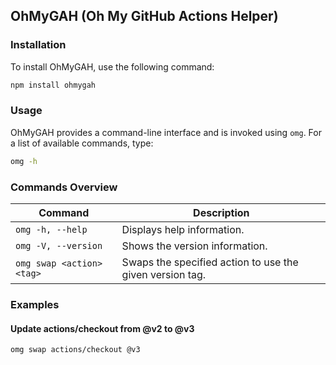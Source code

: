 ## OhMyGAH (Oh My GitHub Actions Helper)

### Installation

To install OhMyGAH, use the following command:

```bash
npm install ohmygah
```

### Usage

OhMyGAH provides a command-line interface and is invoked using `omg`. For a list of available commands, type:

```bash
omg -h
```

### Commands Overview

| Command                  | Description                                   |
|--------------------------|-----------------------------------------------|
| `omg -h, --help`         | Displays help information.                   |
| `omg -V, --version`      | Shows the version information.               |
| `omg swap <action> <tag>`| Swaps the specified action to use the given version tag. |

### Examples

#### Update actions/checkout from @v2 to @v3
```bash
omg swap actions/checkout @v3
```